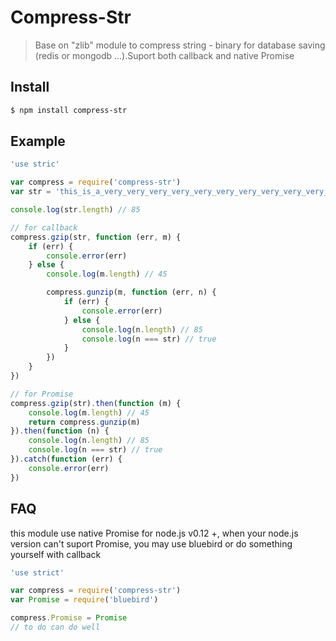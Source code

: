 # Compress-Str
> Base on "zlib" module to compress string - binary for database saving (redis or mongodb ...).Suport both callback and native Promise
## Install
```sh
$ npm install compress-str
```

## Example
```javascript
'use stric'

var compress = require('compress-str')
var str = 'this_is_a_very_very_very_very_very_very_very_very_very_very_very_very_long_string'

console.log(str.length) // 85

// for callback
compress.gzip(str, function (err, m) {
    if (err) {
        console.error(err)
    } else {
        console.log(m.length) // 45

        compress.gunzip(m, function (err, n) {
            if (err) {
                console.error(err)
            } else {
                console.log(n.length) // 85
                console.log(n === str) // true
            }
        })
    }
})

// for Promise
compress.gzip(str).then(function (m) {
    console.log(m.length) // 45
    return compress.gunzip(m)
}).then(function (n) {
    console.log(n.length) // 85
    console.log(n === str) // true
}).catch(function (err) {
    console.error(err)
})
```

## FAQ
this module use native Promise for node.js v0.12 +, when your node.js version can't suport Promise, you may use bluebird or do something yourself with callback
```javascript
'use strict'

var compress = require('compress-str')
var Promise = require('bluebird')

compress.Promise = Promise
// to do can do well
```
